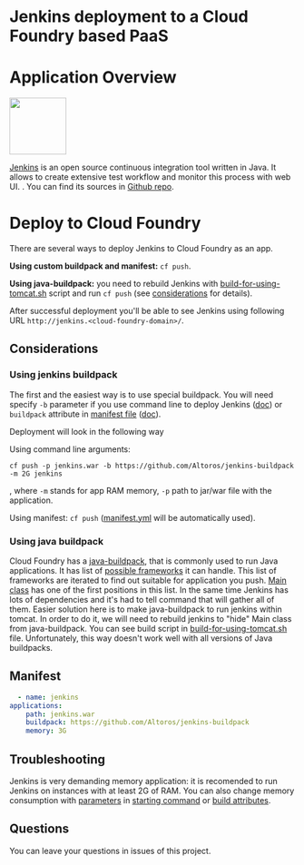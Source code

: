 Jenkins deployment to a Cloud Foundry based PaaS
================================================

# Application Overview
<p align="left"><img width="100px;" src="https://wiki.jenkins-ci.org/download/attachments/2916393/headshot.png"/></p>

[Jenkins](http://jenkins-ci.org/) is an open source continuous integration tool written in Java. It allows to create extensive test workflow and monitor this process with web UI. . You can find its sources in [Github repo](https://github.com/jenkinsci/jenkins). 

<p style="clear: both">

# Deploy to Cloud Foundry

There are several ways to deploy Jenkins to Cloud Foundry as an app. 

**Using custom buildpack and manifest:** `cf push`.

**Using java-buildpack:** you need to rebuild Jenkins with [build-for-using-tomcat.sh](https://github.com/Altoros/cf-example-jenkins/blob/master/build-for-using-tomcat.sh) script and run `cf push` (see [considerations](https://github.com/Altoros/cf-example-jenkins#considerations) for details).

After successful deployment you'll be able to see Jenkins using following URL `http://jenkins.<cloud-foundry-domain>/`.

## Considerations

### Using jenkins buildpack
The first and the easiest way is to use special buildpack. 
You will need specify `-b` parameter if you use command line to deploy Jenkins ([doc](http://docs.cloudfoundry.org/buildpacks/custom.html#deploying-with-custom-buildpacks)) or `buildpack` attribute in [manifest file](manifest.yml) ([doc](http://docs.cloudfoundry.org/devguide/deploy-apps/manifest.html#buildpack)).

Deployment will look in the following way

Using command line arguments: 
```
cf push -p jenkins.war -b https://github.com/Altoros/jenkins-buildpack -m 2G jenkins
```
, where `-m` stands for app RAM memory, `-p` path to jar/war file with the application.

Using manifest: `cf push` ([manifest.yml](https://github.com/Altoros/cf-example-jenkins/blob/master/manifest.yml) will be automatically used).

### Using java buildpack

Cloud Foundry has a [java-buildpack](https://github.com/cloudfoundry/java-buildpack), that is commonly used to run Java applications. It has list of [possible frameworks](https://github.com/cloudfoundry/java-buildpack#examples) it can handle. This list of frameworks are iterated to find out suitable for application you push. [Main class](https://github.com/cloudfoundry/java-buildpack/blob/master/docs/container-java_main.md) has one of the first positions in this list. In the same time Jenkins has lots of dependencies and it's had to tell command that will gather all of them. Easier solution here is to make java-buildpack to run jenkins within tomcat. In order to do it, we will need to rebuild jenkins to "hide" Main class from java-buildpack. You can see build script in [build-for-using-tomcat.sh](build-for-using-tomcat.sh) file. Unfortunately, this way doesn't work well with all versions of Java buildpacks.

## Manifest
```yaml
  - name: jenkins
applications:
    path: jenkins.war
    buildpack: https://github.com/Altoros/jenkins-buildpack
    memory: 3G
```

## Troubleshooting
Jenkins is very demanding memory application: it is recomended to run Jenkins on instances with at least 2G of RAM. You can also change memory consumption with [parameters](https://wiki.jenkins-ci.org/display/JENKINS/Starting+and+Accessing+Jenkins) in [starting command](http://docs.cloudfoundry.org/devguide/deploy-apps/manifest.html#start-commands) or [build attributes](http://docs.oracle.com/javase/7/docs/technotes/tools/windows/java.html).


## Questions
You can leave your questions in issues of this project. 

